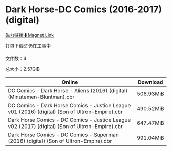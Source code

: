 # Dark Horse-DC Comics (2016-2017)(digital)

[磁力链接⬇Magnet Link](magnet:?xt=urn:btih:687f24bd565a0b0e82b9551c4e18d04329257141&dn=Dark%20Horse-DC%20Comics%20%282016-2017%29%28digital%29)

打包下载📦仍在工事中

文件数：4

总大小：2.57GiB

Online | Download
--- | ---
DC Comics - Dark Horse - Aliens (2016) (digital) (Minutemen-Bluntman).cbr | 506.93MiB
DC Comics - Dark Horse Comics - Justice League v01 (2016) (digital) (Son of Ultron-Empire).cbr | 490.52MiB
Dark Horse Comics - DC Comics - Justice League v02 (2017) (digital) (Son of Ultron-Empire).cbr | 647.47MiB
Dark Horse Comics - DC Comics - Superman (2016) (digital) (Son of Ultron-Empire).cbr | 991.04MiB